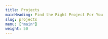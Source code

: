 ```yaml
---
title: Projects
mainHeading: Find the Right Project For You
slug: projects
menu: ["main"]
weight: 50
---
```

